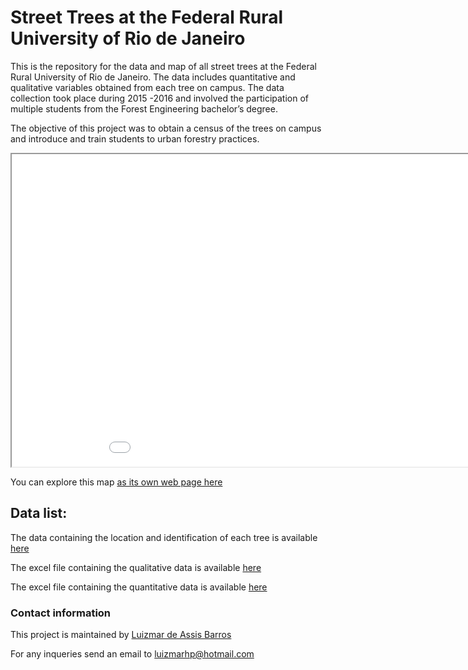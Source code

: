 # Street Trees at the Federal Rural University of Rio de Janeiro

This is the repository for the data and map of all street trees at the Federal Rural University of Rio de Janeiro. The data includes quantitative and qualitative variables obtained from each tree on campus. The data collection took place during 2015 -2016 and involved the participation of multiple students from the Forest Engineering bachelor’s degree.

The objective of this project was to obtain a census of the trees on campus and introduce and train students to urban forestry practices.

<iframe src="arvores_rural.html" height="500" width="1000"></iframe>

You can explore this map [as its own web page here](arvores_rural.html)

## Data list:

The data containing the location and identification of each tree is available [here](Invent_12_12_16_corrigido.shp)

The excel file containing the qualitative data is available [here](Qualitativo_Invent_atualizado_01_03_17.xlsx)

The excel file containing the quantitative data is available [here](Quantitativo_10_03_2017_I.xlsx)


### Contact information
This project is maintained by [Luizmar de Assis Barros](https://github.com/Luizmardeab)

For any inqueries send an email to luizmarhp@hotmail.com
